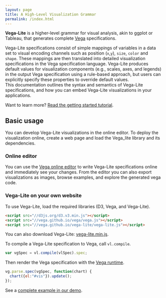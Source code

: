 ```yaml
---
layout: page
title: A High-Level Visualization Grammar
permalink: /index.html
---
```


**Vega-Lite** is a higher-level grammar for visual analysis, akin to ggplot or Tableau, that generates complete [Vega](https://vega.github.io/) specifications.

Vega-Lite specifications consist of simple mappings of variables in a data set to visual encoding channels such as position (`x`,`y`), `size`, `color` and `shape`. These mappings are then translated into detailed visualization specifications in the Vega specification language. Vega-Lite produces default values for visualization components (e.g., scales, axes, and legends) in the output Vega specification using a rule-based approach, but users can explicitly specify these properties to override default values.  
This documentation outlines the syntax and semantics of Vega-Lite specifications, and how you can embed Vega-Lite visualizations in your applications.


Want to learn more? [Read the getting started tutorial]({{site.baseurl}}/tutorial.html).

## Basic usage

You can develop Vega-Lite visualizations in the online editor. To deploy the visualization online, create a web page and load the Vega_lite library and its dependencies.

### Online editor

You can use the [Vega online editor](https://vega.github.io/vega-editor/?mode=vega-lite) to write Vega-Lite specifications online and immediately see your changes. From the editor you can also export visualizations as images, browse examples, and explore the generated vega code.

### Vega-Lite on your own website

To use Vega-Lite, load the required libraries (D3, Vega, and Vega-Lite).

```html
<script src="//d3js.org/d3.v3.min.js"></script>
<script src="//vega.github.io/vega/vega.js"></script>
<script src="//vega.github.io/vega-lite/vega-lite.js"></script>
```

You can also download Vega-Lite: [vega-lite.min.js]({{site.baseurl}}/vega-lite.min.js).

To compile a Vega-Lite specification to Vega, call `vl.compile`.

```js
var vgSpec = vl.compile(vlSpec).spec;
```

Then render the Vega specification with the [Vega runtime](https://github.com/vega/vega/wiki/Runtime).

```js
vg.parse.spec(vgSpec, function(chart) {
  chart({el:"#vis"}).update();
});
```

See a [complete example in our demo]({{site.baseurl}}/site/demo.html).

<!--
## Vega-Lite, Vega, and D3

Vega-Lite is a higher-level grammar for visual analysis. Common charts (bar chart, line chart, area chart, scatter plot, heatmap, trellis plots, ...) can be easily created with Vega-Lite, often in a few lines of JSON. Vega is much more expressive and also supports interactions.
However, with more expressiveness comes complexity and more code is required to create simple charts. The Vega wiki has a detailed [comparison of Vega and D3](https://github.com/vega/vega/wiki/Vega-and-D3).
-->
